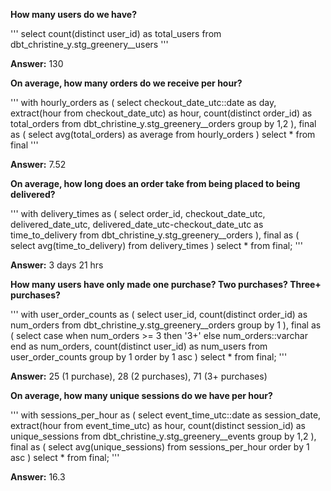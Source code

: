 **How many users do we have?**

'''
select 
  count(distinct user_id) as total_users
from dbt_christine_y.stg_greenery__users
'''

**Answer:** 130

**On average, how many orders do we receive per hour?**

'''
with hourly_orders as (
  select
    checkout_date_utc::date as day,
    extract(hour from checkout_date_utc) as hour,
    count(distinct order_id) as total_orders
  from dbt_christine_y.stg_greenery__orders
  group by 1,2
  ),
final as (
  select avg(total_orders) as average
  from hourly_orders
)
select * from final
'''

**Answer:** 7.52

**On average, how long does an order take from being placed to being delivered?**

'''
with delivery_times as (
  select
    order_id,
    checkout_date_utc,
    delivered_date_utc,
    delivered_date_utc-checkout_date_utc as time_to_delivery
  from dbt_christine_y.stg_greenery__orders
  ),
final as (
  select avg(time_to_delivery) 
  from delivery_times
  )
select * from final;
'''

**Answer:** 3 days 21 hrs

**How many users have only made one purchase? Two purchases? Three+ purchases?**

'''
with user_order_counts as (
  select
    user_id,
    count(distinct order_id) as num_orders
  from dbt_christine_y.stg_greenery__orders
  group by 1
  ),
final as (
  select 
    case when num_orders >= 3 then '3+'
         else num_orders::varchar end as num_orders,
    count(distinct user_id) as num_users
  from user_order_counts
  group by 1
  order by 1 asc
  )
select * from final;
'''

**Answer:** 25 (1 purchase), 28 (2 purchases), 71 (3+ purchases)

**On average, how many unique sessions do we have per hour?**

'''
with sessions_per_hour as (
  select
    event_time_utc::date as session_date,
    extract(hour from event_time_utc) as hour,
    count(distinct session_id) as unique_sessions
  from dbt_christine_y.stg_greenery__events
  group by 1,2
  ),
final as (
  select 
    avg(unique_sessions)
  from sessions_per_hour
  order by 1 asc
  )
select * from final;
'''

**Answer:** 16.3